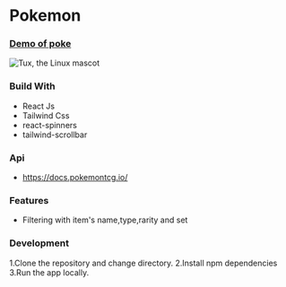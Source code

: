 # Pokemon


### [Demo of poke](https://poke-show.netlify.app/)

![Tux, the Linux mascot](https://res.cloudinary.com/nyominkhat/image/upload/v1678809578/poke_jgrgkq.png)

### Build With

- React Js
- Tailwind Css
- react-spinners
- tailwind-scrollbar

### Api

- https://docs.pokemontcg.io/

### Features

- Filtering with item's name,type,rarity and set

### Development

1.Clone the repository and change directory.
2.Install npm dependencies
3.Run the app locally.




